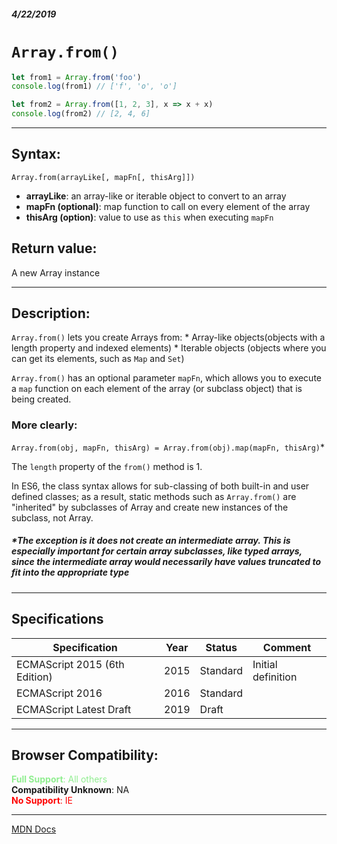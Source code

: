 ##### 4/22/2019
# `Array.from()`

```js
let from1 = Array.from('foo')
console.log(from1) // ['f', 'o', 'o']

let from2 = Array.from([1, 2, 3], x => x + x)
console.log(from2) // [2, 4, 6]
```

---

## Syntax:
`Array.from(arrayLike[, mapFn[, thisArg]])`

* **arrayLike**: an array-like or iterable object to convert to an array
* **mapFn (optional)**: map function to call on every element of the array
* **thisArg (option)**: value to use as `this` when executing `mapFn`

## Return value:
A new Array instance

---

## Description:
`Array.from()` lets you create Arrays from:
    * Array-like objects(objects with a length property and indexed elements)
    * Iterable objects (objects where you can get its elements, such as `Map` and `Set`)

`Array.from()` has an optional parameter `mapFn`, which allows you to execute a `map` function on each element of the array (or subclass object) that is being created.  

### More clearly:
`Array.from(obj, mapFn, thisArg) = Array.from(obj).map(mapFn, thisArg)`*

The `length` property of the `from()` method is 1.

In ES6, the class syntax allows for sub-classing of both built-in and user defined classes; as a result, static methods such as `Array.from()` are "inherited" by subclasses of Array and create new instances of the subclass, not Array.

##### *The exception is it does not create an intermediate array.  This is especially important for certain array subclasses, like typed arrays, since the intermediate array would necessarily have values truncated to fit into the appropriate type

---

## Specifications
| Specification | Year | Status | Comment |
|---|---|---|---|
| ECMAScript 2015 (6th Edition) | 2015 | Standard | Initial definition |
| ECMAScript 2016 | 2016 | Standard |  |
| ECMAScript Latest Draft | 2019 | Draft |  |

---

## Browser Compatibility:
<span style="color: lightgreen">**Full Support**: All others</span>  
**Compatibility Unknown**: NA  
<span style="color: red">**No Support**: IE</span>

---

[MDN Docs](https://developer.mozilla.org/en-US/docs/Web/JavaScript/Reference/Global_Objects/Array/from)